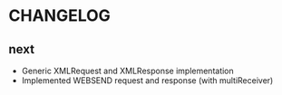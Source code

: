 # CHANGELOG

## next

* Generic XMLRequest and XMLResponse implementation
* Implemented WEBSEND request and response (with multiReceiver)
